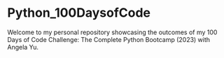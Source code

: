 # Python_100DaysofCode
Welcome to my personal repository showcasing the outcomes of my 100 Days of Code Challenge: The Complete Python Bootcamp (2023) with Angela Yu.

